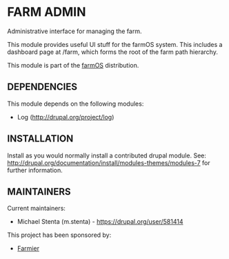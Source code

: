 FARM ADMIN
==========

Administrative interface for managing the farm.

This module provides useful UI stuff for the farmOS system. This includes a
dashboard page at /farm, which forms the root of the farm path hierarchy.

This module is part of the [farmOS](http://drupal.org/project/farm)
distribution.

DEPENDENCIES
------------

This module depends on the following modules:

 * Log (http://drupal.org/project/log)

INSTALLATION
------------

Install as you would normally install a contributed drupal module. See:
http://drupal.org/documentation/install/modules-themes/modules-7 for further
information.

MAINTAINERS
-----------

Current maintainers:
 * Michael Stenta (m.stenta) - https://drupal.org/user/581414

This project has been sponsored by:
 * [Farmier](http://farmier.com)
